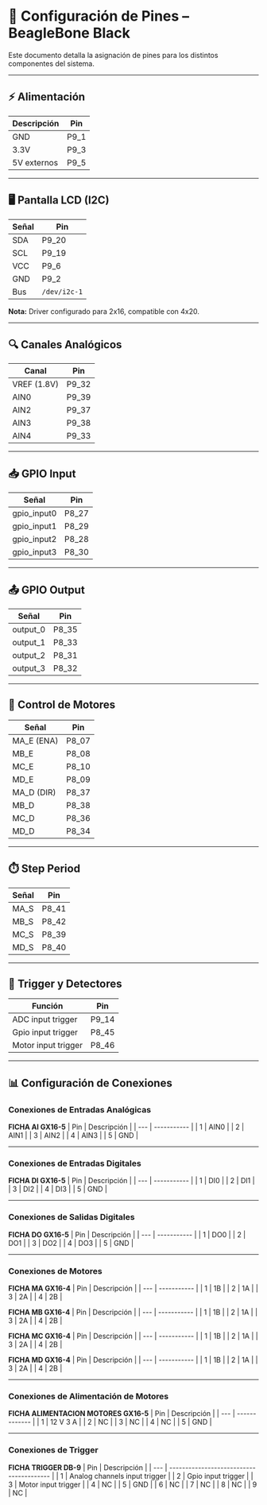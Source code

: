 # 🧰 Configuración de Pines – BeagleBone Black

Este documento detalla la asignación de pines para los distintos componentes del sistema.

---

## ⚡ Alimentación
| Descripción   | Pin     |
|---------------|---------|
| GND           | P9_1    |
| 3.3V          | P9_3    |
| 5V externos   | P9_5    |

---

## 🖥️ Pantalla LCD (I2C)
| Señal | Pin    |
|-------|--------|
| SDA   | P9_20 |
| SCL   | P9_19 |
| VCC   | P9_6  |
| GND   | P9_2  |
| Bus   | `/dev/i2c-1` |

**Nota:** Driver configurado para 2x16, compatible con 4x20.

---

## 🔍 Canales Analógicos
| Canal       | Pin   |
|-------------|--------|
| VREF (1.8V) | P9_32 |
| AIN0        | P9_39 |
| AIN2        | P9_37 |
| AIN3        | P9_38 |
| AIN4        | P9_33 |

---

## 📥 GPIO Input
| Señal       | Pin    |
|-------------|--------|
| gpio_input0 | P8_27  |
| gpio_input1 | P8_29  |
| gpio_input2 | P8_28  |
| gpio_input3 | P8_30  |

---

## 📤 GPIO Output
| Señal      | Pin    |
|------------|--------|
| output_0   | P8_35  |
| output_1   | P8_33  |
| output_2   | P8_31  |
| output_3   | P8_32  |

---

## 🚗 Control de Motores
| Señal         | Pin    |
|---------------|--------|
| MA_E (ENA)    | P8_07  |
| MB_E          | P8_08  |
| MC_E          | P8_10  |
| MD_E          | P8_09  |
| MA_D (DIR)    | P8_37  |
| MB_D          | P8_38  |
| MC_D          | P8_36  |
| MD_D          | P8_34  |
---

## ⏱️ Step Period
| Señal   | Pin    |
|---------|--------|
| MA_S    | P8_41  |
| MB_S    | P8_42  |
| MC_S    | P8_39  |
| MD_S    | P8_40  |

---

## 🚨 Trigger y Detectores
| Función                       | Pin   |
|------------------------------|--------|
| ADC input trigger            | P9_14  |
| Gpio input trigger           | P8_45  |
| Motor input trigger          | P8_46  |

---

## 📊 Configuración de Conexiones

### Conexiones de Entradas Analógicas

**FICHA AI GX16-5**
| Pin | Descripción |
| --- | ----------- |
| 1   | AIN0        |
| 2   | AIN1        |
| 3   | AIN2        |
| 4   | AIN3        |
| 5   | GND         |

---

### Conexiones de Entradas Digitales

**FICHA DI GX16-5**
| Pin | Descripción |
| --- | ----------- |
| 1   | DI0         |
| 2   | DI1         |
| 3   | DI2         |
| 4   | DI3         |
| 5   | GND         |

---

### Conexiones de Salidas Digitales

**FICHA DO GX16-5**
| Pin | Descripción |
| --- | ----------- |
| 1   | DO0         |
| 2   | DO1         |
| 3   | DO2         |
| 4   | DO3         |
| 5   | GND         |

---

### Conexiones de Motores

**FICHA MA GX16-4**
| Pin | Descripción |
| --- | ----------- |
| 1   | 1B          |
| 2   | 1A          |
| 3   | 2A          |
| 4   | 2B          |

**FICHA MB GX16-4**
| Pin | Descripción |
| --- | ----------- |
| 1   | 1B          |
| 2   | 1A          |
| 3   | 2A          |
| 4   | 2B          |

**FICHA MC GX16-4**
| Pin | Descripción |
| --- | ----------- |
| 1   | 1B          |
| 2   | 1A          |
| 3   | 2A          |
| 4   | 2B          |

**FICHA MD GX16-4**
| Pin | Descripción |
| --- | ----------- |
| 1   | 1B          |
| 2   | 1A          |
| 3   | 2A          |
| 4   | 2B          |

---

### Conexiones de Alimentación de Motores

**FICHA ALIMENTACION MOTORES GX16-5**
| Pin | Descripción   |
| --- | ------------- |
| 1   | 12 V 3 A      |
| 2   | NC            |
| 3   | NC            |
| 4   | NC            |
| 5   | GND           |

---

### Conexiones de Trigger

**FICHA TRIGGER DB-9**
| Pin | Descripción                              |
| --- | ---------------------------------------- |
| 1   | Analog channels input trigger           |
| 2   | Gpio input trigger                      |
| 3   | Motor input trigger                     |
| 4   | NC                                      |
| 5   | GND                                     |
| 6   | NC                                      |
| 7   | NC                                      |
| 8   | NC                                      |
| 9   | NC                                      |

